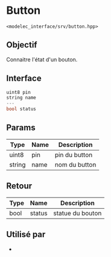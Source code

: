﻿# Button
`<modelec_interface/srv/button.hpp>`

## Objectif
Connaitre l'état d'un bouton.

## Interface
```cpp
uint8 pin
string name
---
bool status
```

## Params

| Type   | Name | Description    |
|--------|------|----------------|
| uint8  | pin  | pin du button  |
| string | name | nom du button  |

## Retour

| Type | Name   | Description      |
|------|--------|------------------|
| bool | status | statue du bouton |

## Utilisé par
- [](Button-GPIO-Controller-Node.md)